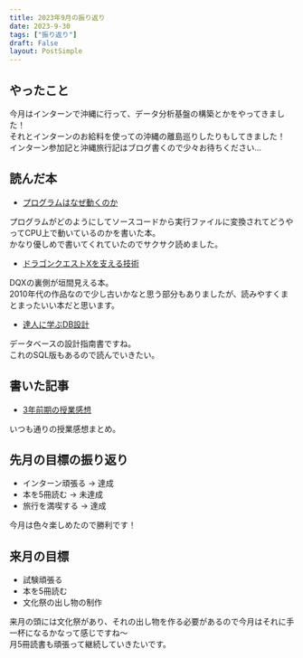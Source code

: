 ```yaml
---
title: 2023年9月の振り返り
date: 2023-9-30
tags: ["振り返り"]
draft: False
layout: PostSimple
---
```


## やったこと

今月はインターンで沖縄に行って、データ分析基盤の構築とかをやってきました！  
それとインターンのお給料を使っての沖縄の離島巡りしたりもしてきました！  
インターン参加記と沖縄旅行記はブログ書くので少々お待ちください…  

## 読んだ本

- [プログラムはなぜ動くのか](https://bookplus.nikkei.com/atcl/catalog/21/S00190)

プログラムがどのようにしてソースコードから実行ファイルに変換されてどうやってCPU上で動いているのかを書いた本。  
かなり優しめで書いてくれていたのでサクサク読めました。  

- [ドラゴンクエストXを支える技術](https://gihyo.jp/book/2018/978-4-297-10174-9)

DQXの裏側が垣間見える本。  
2010年代の作品なので少し古いかなと思う部分もありましたが、読みやすくまとまったいい本だと思います。  

- [達人に学ぶDB設計](https://www.shoeisha.co.jp/book/detail/9784798124704)

データベースの設計指南書ですね。  
これのSQL版もあるので読んでいきたい。  

## 書いた記事

- [3年前期の授業感想](http://localhost:3000/blog/23fs-kougi)

いつも通りの授業感想まとめ。  

## 先月の目標の振り返り

- インターン頑張る → 達成
- 本を5冊読む → 未達成
- 旅行を満喫する → 達成

今月は色々楽しめたので勝利です！  

## 来月の目標

- 試験頑張る
- 本を5冊読む
- 文化祭の出し物の制作

来月の頭には文化祭があり、それの出し物を作る必要があるので今月はそれに手一杯になるかなって感じですね～  
月5冊読書も頑張って継続していきたいです。  
